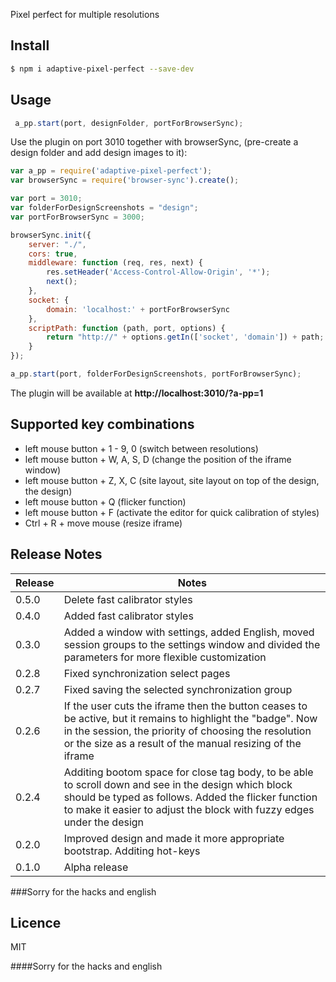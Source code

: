 Pixel perfect for multiple resolutions

## Install

```bash
$ npm i adaptive-pixel-perfect --save-dev
```

## Usage
```js
 a_pp.start(port, designFolder, portForBrowserSync);
```

Use the plugin on port 3010 together with browserSync, (pre-create a design folder and add design images to it):

```js
var a_pp = require('adaptive-pixel-perfect');
var browserSync = require('browser-sync').create();

var port = 3010;
var folderForDesignScreenshots = "design";
var portForBrowserSync = 3000;

browserSync.init({
    server: "./",
    cors: true,
    middleware: function (req, res, next) {
        res.setHeader('Access-Control-Allow-Origin', '*');
        next();
    },
    socket: {
        domain: 'localhost:' + portForBrowserSync
    },
    scriptPath: function (path, port, options) {
        return "http://" + options.getIn(['socket', 'domain']) + path;
    }
});

a_pp.start(port, folderForDesignScreenshots, portForBrowserSync);
```

The plugin will be available at **http://localhost:3010/?a-pp=1**

## Supported key combinations
* left mouse button + 1 - 9, 0 (switch between resolutions)
* left mouse button + W, A, S, D (change the position of the iframe window)
* left mouse button + Z, X, C (site layout, site layout on top of the design, the design)
* left mouse button + Q (flicker function)
* left mouse button + F (activate the editor for quick calibration of styles)
* Ctrl + R + move mouse (resize iframe)

## Release Notes

| Release | Notes |
| --- | --- |
| 0.5.0 | Delete fast calibrator styles |
| 0.4.0 | Added fast calibrator styles |
| 0.3.0 | Added a window with settings, added English, moved session groups to the settings window and divided the parameters for more flexible customization |
| 0.2.8 | Fixed synchronization select pages |
| 0.2.7 | Fixed saving the selected synchronization group |
| 0.2.6 | If the user cuts the iframe then the button ceases to be active, but it remains to highlight the "badge". Now in the session, the priority of choosing the resolution or the size as a result of the manual resizing of the iframe |
| 0.2.4 | Additing bootom space for close tag body, to be able to scroll down and see in the design which block should be typed as follows. Added the flicker function to make it easier to adjust the block with fuzzy edges under the design |
| 0.2.0 | Improved design and made it more appropriate bootstrap. Additing hot-keys |
| 0.1.0 | Alpha release |

###Sorry for the hacks and english

## Licence

MIT
<!-- do not want to make nodeinit to complicated, you can edit this whenever you want. -->

####Sorry for the hacks and english